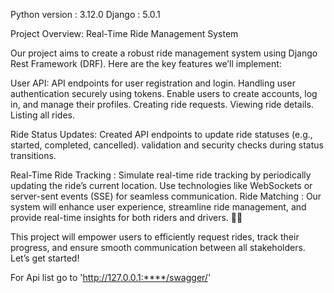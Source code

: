 Python version : 3.12.0
Django : 5.0.1


Project Overview: Real-Time Ride Management System

Our project aims to create a robust ride management system using Django Rest Framework (DRF). Here are the key features we’ll implement:

User API:
API endpoints for user registration and login.
Handling user authentication securely using tokens.
Enable users to create accounts, log in, and manage their profiles.
Creating ride requests.
Viewing ride details.
Listing all rides.

Ride Status Updates:
Created API endpoints to update ride statuses (e.g., started, completed, cancelled).
validation and security checks during status transitions.

Real-Time Ride Tracking :
Simulate real-time ride tracking by periodically updating the ride’s current location.
Use technologies like WebSockets or server-sent events (SSE) for seamless communication.
Ride Matching :
Our system will enhance user experience, streamline ride management, and provide real-time insights for both riders and drivers. 🚗🌐

This project will empower users to efficiently request rides, track their progress, and ensure smooth communication between all stakeholders. Let’s get started! 


For Api list go to 'http://127.0.0.1:****/swagger/'
